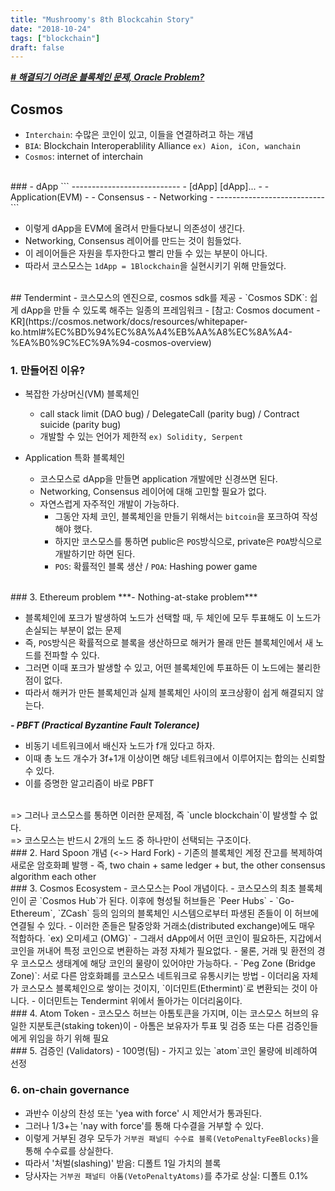 ```yaml
---
title: "Mushroomy's 8th Blockcahin Story"
date: "2018-10-24"
tags: ["blockchain"]
draft: false
---
```


***[# 해결되기 어려운 블록체인 문제, Oracle Problem?](https://steemkr.com/kr/@kblock/39)***

## Cosmos
- `Interchain`: 수많은 코인이 있고, 이들을 연결하려고 하는 개념
- `BIA`: Blockchain Interoperablility Alliance `ex) Aion, iCon, wanchain`
- `Cosmos`: internet of interchain

<br>
### - dApp
```
---------------------------
- [dApp] [dApp]...        -
- Application(EVM)        -
- Consensus               -
- Networking              -
---------------------------
```

- 이렇게 dApp을 EVM에 올려서 만들다보니 의존성이 생긴다.
- Networking, Consensus 레이어를 만드는 것이 힘들었다.
- 이 레이어들은 자원을 투자한다고 빨리 만들 수 있는 부분이 아니다.
- 따라서 코스모스는 `1dApp = 1Blockchain`을 실현시키기 위해 만들었다.

<br>
## Tendermint
- 코스모스의 엔진으로, cosmos sdk를 제공
- `Cosmos SDK`: 쉽게 dApp을 만들 수 있도록 해주는 일종의 프레임워크
- [참고: Cosmos document - KR](https://cosmos.network/docs/resources/whitepaper-ko.html#%EC%BD%94%EC%8A%A4%EB%AA%A8%EC%8A%A4-%EA%B0%9C%EC%9A%94-cosmos-overview)

### 1. 만들어진 이유?
- 복잡한 가상머신(VM) 블록체인
  - call stack limit (DAO bug) / DelegateCall (parity bug) / Contract suicide (parity bug)
  - 개발할 수 있는 언어가 제한적 `ex) Solidity, Serpent`

- Application 특화 블록체인
  - 코스모스로 dApp을 만들면 application 개발에만 신경쓰면 된다.
  - Networking, Consensus 레이어에 대해 고민할 필요가 없다.
  - 자연스럽게 자주적인 개발이 가능하다.
      - 그동안 자체 코인, 블록체인을 만들기 위해서는 `bitcoin`을 포크하여 작성해야 했다.
      - 하지만 코스모스를 통하면 public은 `POS`방식으로, private은 `POA`방식으로 개발하기만 하면 된다.
      - `POS`: 확률적인 블록 생산 / `POA`: Hashing power game

<br>
### 3. Ethereum problem
***- Nothing-at-stake problem***

- 블록체인에 포크가 발생하여 노드가 선택할 때, 두 체인에 모두 투표해도 이 노드가 손실되는 부분이 없는 문제
- 즉, `POS`방식은 확률적으로 블록을 생산하므로 해커가 몰래 만든 블록체인에서 새 노드를 전파할 수 있다.
- 그러면 이때 포크가 발생할 수 있고, 어떤 블록체인에 투표하든 이 노드에는 불리한 점이 없다.
- 따라서 해커가 만든 블록체인과 실제 블록체인 사이의 포크상황이 쉽게 해결되지 않는다.

***- PBFT (Practical Byzantine Fault Tolerance)***

- 비동기 네트워크에서 배신자 노드가 f개 있다고 하자.
- 이때 총 노드 개수가 3f+1개 이상이면 해당 네트워크에서 이루어지는 합의는 신뢰할 수 있다.
- 이를 증명한 알고리즘이 바로 PBFT

<br>
=> 그러나 코스모스를 통하면 이러한 문제점, 즉 `uncle blockchain`이 발생할 수 없다.<br>
=> 코스모스는 반드시 2개의 노드 중 하나만이 선택되는 구조이다.

<br>
### 2. Hard Spoon 개념 (<-> Hard Fork)
- 기존의 블록체인 계정 잔고를 복제하여 새로운 암호화폐 발행
- 즉, two chain + same ledger + but, the other consensus algorithm each other

<br>
### 3. Cosmos Ecosystem
- 코스모스는 Pool 개념이다.
- 코스모스의 최초 블록체인이 곧 `Cosmos Hub`가 된다. 이후에 형성될 허브들은 `Peer Hubs`
- `Go-Ethereum`, `ZCash` 등의 임의의 블록체인 시스템으로부터 파생된 존들이 이 허브에 연결될 수 있다.
- 이러한 존들은 탈중앙화 거래소(distributed exchange)에도 매우 적합하다. `ex) 오미세고 (OMG)`
- 그래서 dApp에서 어떤 코인이 필요하든, 지갑에서 코인을 꺼내어 특정 코인으로 변환하는 과정 자체가 필요없다.
- 물론, 거래 및 환전의 경우 코스모스 생태계에 해당 코인의 물량이 있어야만 가능하다.
- `Peg Zone (Bridge Zone)`: 서로 다른 암호화폐를 코스모스 네트워크로 유통시키는 방법
  - 이더리움 자체가 코스모스 블록체인으로 쌓이는 것이지, `이더민트(Ethermint)`로 변환되는 것이 아니다.
  - 이더민트는 Tendermint 위에서 돌아가는 이더리움이다.

<br>
### 4. Atom Token
- 코스모스 허브는 아톰토큰을 가지며, 이는 코스모스 허브의 유일한 지분토큰(staking token)이
- 아톰은 보유자가 투표 및 검증 또는 다른 검증인들에게 위임을 하기 위해 필요

<br>
### 5. 검증인 (Validators)
- 100명(팀)
- 가지고 있는 `atom`코인 물량에 비례하여 선정

### 6. on-chain governance
- 과반수 이상의 찬성 또는 'yea with force' 시 제안서가 통과된다.
- 그러나 1/3+는 'nay with force'를 통해 다수결을 거부할 수 있다.
- 이렇게 거부된 경우 모두가 `거부권 패널티 수수료 블록(VetoPenaltyFeeBlocks)`을 통해 수수료를 상실한다.
- 따라서 '처벌(slashing)' 받음: 디폴트 1일 가치의 블록
- 당사자는 `거부권 패널티 아톰(VetoPenaltyAtoms)`를 추가로 상실: 디폴트 0.1%